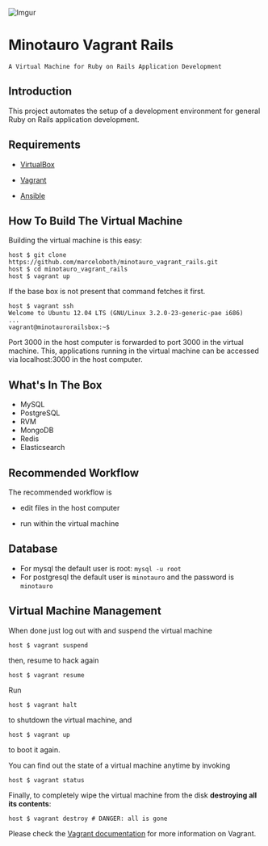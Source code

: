 ![Imgur](http://i.imgur.com/kwW7v1C.png?1)


# Minotauro Vagrant Rails


```
A Virtual Machine for Ruby on Rails Application Development
```

## Introduction

This project automates the setup of a development environment for general Ruby on Rails application development.

## Requirements

* [VirtualBox](https://www.virtualbox.org)

* [Vagrant](http://vagrantup.com)

* [Ansible](http://www.ansible.com/home)



## How To Build The Virtual Machine

Building the virtual machine is this easy:

    host $ git clone https://github.com/marceloboth/minotauro_vagrant_rails.git
    host $ cd minotauro_vagrant_rails
    host $ vagrant up

If the base box is not present that command fetches it first.

    host $ vagrant ssh
    Welcome to Ubuntu 12.04 LTS (GNU/Linux 3.2.0-23-generic-pae i686)
    ...
    vagrant@minotaurorailsbox:~$

Port 3000 in the host computer is forwarded to port 3000 in the virtual machine. This, applications running in the virtual machine can be accessed via localhost:3000 in the host computer.

## What's In The Box

* MySQL
* PostgreSQL
* RVM
* MongoDB
* Redis
* Elasticsearch

## Recommended Workflow

The recommended workflow is

* edit files in the host computer

* run within the virtual machine

## Database
* For mysql the default user is root: `mysql -u root`
* For postgresql the default user is `minotauro` and the password is `minotauro`



## Virtual Machine Management

When done just log out with and suspend the virtual machine

    host $ vagrant suspend

then, resume to hack again

    host $ vagrant resume

Run

    host $ vagrant halt

to shutdown the virtual machine, and

    host $ vagrant up

to boot it again.

You can find out the state of a virtual machine anytime by invoking

    host $ vagrant status

Finally, to completely wipe the virtual machine from the disk **destroying all its contents**:

    host $ vagrant destroy # DANGER: all is gone

Please check the [Vagrant documentation](http://docs.vagrantup.com/v2/) for more information on Vagrant.
